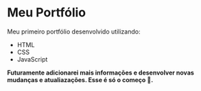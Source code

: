 # Meu Portfólio
  Meu primeiro portfólio desenvolvido utilizando:
  * HTML
  * CSS
  * JavaScript

    
 **Futuramente adicionarei mais informações e desenvolver novas mudanças e atualiazações. Esse é só o começo 🚀.**
#
